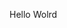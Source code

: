 Hello Wolrd












































































































































































































































































































































































































































































































































































































































































































































































































































































































































































































































































































































































































































































































































































































































































































































































































































































































































































































































































































































































































































































































































































































































































































